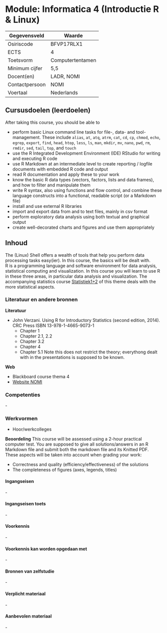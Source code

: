 # Module: Informatica 4 (Introductie R & Linux)

| Gegevensveld  | Waarde |
| ------------- | ------------- |
| Osiriscode  | BFVP17RLX1  |
| ECTS  | 4 |
| Toetsvorm  | Computertentamen |
| Minimum cijfer  | 5,5 |
| Docent(en)  | LADR, NOMI |
| Contactpersoon  | NOMI |
| Voertaal  | Nederlands |

## Cursusdoelen (leerdoelen)

After taking this course, you should be able to  

- perform basic Linux command line tasks for file-, data- and tool-management. These include `alias`, `at`, `atq`, `atrm`, `cat`, `cd`, `cp`, `chmod`, `echo`, `egrep`, `export`, `find`, `head`, `htop`, `less`, `ls`, `man`, `mkdir`, `mv`, `nano`, `pwd`, `rm`, `rmdir`, `sed`, `tail`, `top`, and `touch`
- use the R Integrated Development Environment (IDE) RStudio for writing and executing R code
- use R Markdown at an intermediate level to create reporting / logfile documents with embedded R code and output
- read R documentation and apply these to your work
- know the basic R data types (vectors, factors, lists and data frames), and how to filter and manipulate them
- write R syntax, also using functions and flow control, and combine these language constructs into a functional, readable script (or a Markdown file)
- install and use external R libraries
- import and export data from and to text files, mainly in csv format
- perform exploratory data analysis using both textual and graphical output
- create well-decorated charts and figures and use them appropriately


## Inhoud

The (Linux) Shell offers a wealth of tools that help you perform data processing tasks easy(ier). In this course, the basics will be dealt with.  
R is a programming language and software environment for data analysis, statistical computing and visualization. In this course you will learn to use R in these three areas, in particular data analysis and visualization. The accompanying statistics course [Statistiek1+2](statistiek12.md) of this theme deals with the more statistical aspects.

### Literatuur en andere bronnen

**Literatuur**  
- John Verzani. Using R for Introductory Statistics (second edition, 2014). CRC Press ISBN 13-978-1-4665-9073-1  
    - Chapter 1
    - Chapter 2.1, 2.2
    - Chapter 3.2
    - Chapter 4
    - Chapter 5.1
Note this does not restrict the theory; everythong dealt with in the presentations is supposed to be known.

**Web**
- Blackboard course thema 4
- [Website NOMI](https://bioinf.nl/~michiel/courses/info4/)

### Competenties
\-

### Werkvormen  
- Hoor/werkcolleges

**Beoordeling**
This course will be assessed using a 2-hour practical computer test. You are supposed to give all solutions/answers in an R Markdown file and submit both the markdown file and its Knitted PDF. These aspects will be taken into account when grading your work:  

- Correctness and quality (efficiency/effectiveness) of the solutions
- The completeness of figures (axes, legends, titles)

#### Ingangseisen 
\- 

#### Ingangseisen toets
\- 

#### Voorkennis
\-

#### Voorkennis kan worden opgedaan met
\-

#### Bronnen van zelfstudie
\-

#### Verplicht materiaal
\-

#### Aanbevolen materiaal
\-

